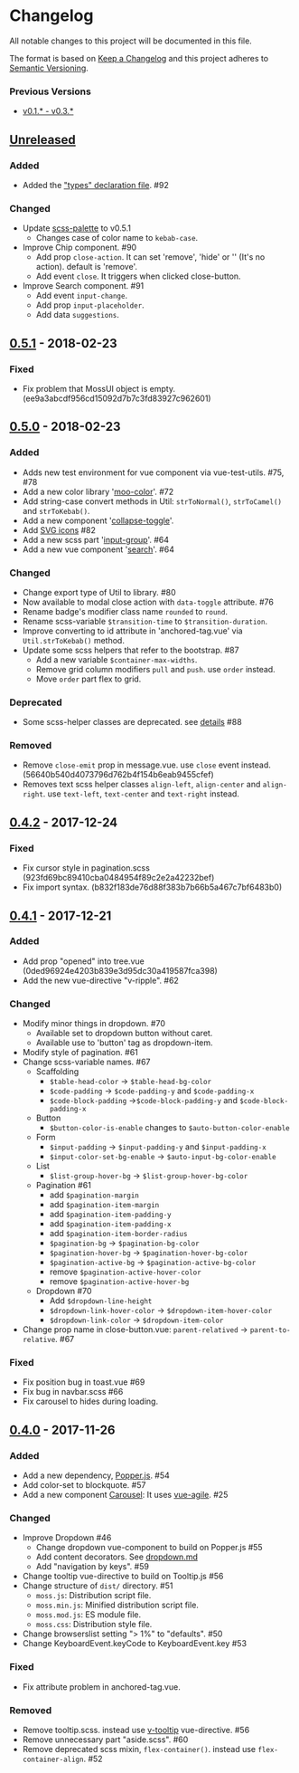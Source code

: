 # Changelog

All notable changes to this project will be documented in this file.

The format is based on [Keep a Changelog](http://keepachangelog.com/en/1.0.0/)
and this project adheres to [Semantic Versioning](http://semver.org/spec/v2.0.0.html).

### Previous Versions

- [v0.1.\* - v0.3.\*](https://github.com/archco/moss-ui/blob/master/docs/changelog/0.1-0.3.md)

## [Unreleased][]

### Added

- Added the ["types" declaration file](https://github.com/archco/moss-ui/blob/master/index.d.ts). #92

### Changed

- Update [scss-palette](https://github.com/archco/scss-palette/releases) to v0.5.1
  - Changes case of color name to `kebab-case`.
- Improve Chip component. #90
  - Add prop `close-action`. It can set 'remove', 'hide' or '' (It's no action). default is 'remove'.
  - Add event `close`. It triggers when clicked close-button.
- Improve Search component. #91
  - Add event `input-change`.
  - Add prop `input-placeholder`.
  - Add data `suggestions`.

## [0.5.1][] - 2018-02-23

### Fixed

- Fix problem that MossUI object is empty. (ee9a3abcdf956cd15092d7b7c3fd83927c962601)

## [0.5.0][] - 2018-02-23

### Added

- Adds new test environment for vue component via vue-test-utils. #75, #78
- Add a new color library '[moo-color](https://github.com/archco/moo-color#readme)'. #72
- Add string-case convert methods in Util: `strToNormal()`, `strToCamel()` and `strToKebab()`.
- Add a new component '[collapse-toggle](https://github.com/archco/moss-ui/blob/master/docs/js/collapse.md#using-collapse-toggle)'.
- Add [SVG icons](https://github.com/archco/moss-ui/blob/master/docs/svg-icons.md) #82
- Add a new scss part '[input-group](https://github.com/archco/moss-ui/blob/master/docs/scss/input-group.md)'. #64
- Add a new vue component '[search](https://github.com/archco/moss-ui/blob/master/docs/js/search.md)'. #64

### Changed

- Change export type of Util to library. #80
- Now available to modal close action with `data-toggle` attribute. #76
- Rename badge's modifier class name `rounded` to `round`.
- Rename scss-variable `$transition-time` to `$transition-duration`.
- Improve converting to id attribute in 'anchored-tag.vue' via `Util.strToKebab()` method.
- Update some scss helpers that refer to the bootstrap. #87
  - Add a new variable `$container-max-widths`.
  - Remove grid column modifiers `pull` and `push`. use `order` instead.
  - Move `order` part flex to grid.

### Deprecated

- Some scss-helper classes are deprecated. see [details](https://github.com/archco/moss-ui/issues/88) #88

### Removed

- Remove `close-emit` prop in message.vue. use `close` event instead. (56640b540d4073796d762b4f154b6eab9455cfef)
- Removes text scss helper classes `align-left`, `align-center` and `align-right`. use `text-left`, `text-center` and `text-right` instead.

## [0.4.2] - 2017-12-24

### Fixed

- Fix cursor style in pagination.scss (923fd69bc89410cba0484954f89c2e2a42232bef)
- Fix import syntax. (b832f183de76d88f383b7b66b5a467c7bf6483b0)

## [0.4.1] - 2017-12-21

### Added

- Add prop "opened" into tree.vue (0ded96924e4203b839e3d95dc30a419587fca398)
- Add the new vue-directive "v-ripple". #62

### Changed

- Modify minor things in dropdown. #70
  - Available set to dropdown button without caret.
  - Available use to 'button' tag as dropdown-item.
- Modify style of pagination. #61
- Change scss-variable names. #67
  - Scaffolding
    - `$table-head-color` -> `$table-head-bg-color`
    - `$code-padding` -> `$code-padding-y` and `$code-padding-x`
    - `$code-block-padding` ->`$code-block-padding-y` and `$code-block-padding-x`
  - Button
    - `$button-color-is-enable` changes to `$auto-button-color-enable`
  - Form
    - `$input-padding` -> `$input-padding-y` and `$input-padding-x`
    - `$input-color-set-bg-enable` -> `$auto-input-bg-color-enable`
  - List
    - `$list-group-hover-bg` -> `$list-group-hover-bg-color`
  - Pagination #61
    - add `$pagination-margin`
    - add `$pagination-item-margin`
    - add `$pagination-item-padding-y`
    - add `$pagination-item-padding-x`
    - add `$pagination-item-border-radius`
    - `$pagination-bg` -> `$pagination-bg-color`
    - `$pagination-hover-bg` -> `$pagination-hover-bg-color`
    - `$pagination-active-bg` -> `$pagination-active-bg-color`
    - remove `$pagination-active-hover-color`
    - remove `$pagination-active-hover-bg`
  - Dropdown #70
    - Add `$dropdown-line-height`
    - `$dropdown-link-hover-color` -> `$dropdown-item-hover-color`
    - `$dropdown-link-color` -> `$dropdown-item-color`
- Change prop name in close-button.vue: `parent-relatived` -> `parent-to-relative`. #67

### Fixed

- Fix position bug in toast.vue #69
- Fix bug in navbar.scss #66
- Fix carousel to hides during loading.

## [0.4.0][] - 2017-11-26

### Added

- Add a new dependency, [Popper.js](https://github.com/FezVrasta/popper.js). #54
- Add color-set to blockquote. #57
- Add a new component [Carousel](https://github.com/archco/moss-ui/blob/master/docs/js/carousel.md): It uses [vue-agile](https://github.com/lukaszflorczak/vue-agile). #25

### Changed

- Improve Dropdown #46
  - Change dropdown vue-component to build on Popper.js #55
  - Add content decorators. See [dropdown.md](https://github.com/archco/moss-ui/blob/master/docs/js/dropdown.md#content-decorators)
  - Add "navigation by keys". #59
- Change tooltip vue-directive to build on Tooltip.js #56
- Change structure of `dist/` directory. #51
  - `moss.js`: Distribution script file.
  - `moss.min.js`: Minified distribution script file.
  - `moss.mod.js`: ES module file.
  - `moss.css`: Distribution style file.
- Change browserslist setting "> 1%" to "defaults". #50
- Change KeyboardEvent.keyCode to KeyboardEvent.key #53

### Fixed

- Fix attribute problem in anchored-tag.vue.

### Removed

- Remove tooltip.scss. instead use [v-tooltip](https://github.com/archco/moss-ui/blob/master/docs/js/directives.md#tooltip) vue-directive. #56
- Remove unnecessary part "aside.scss". #60
- Remove deprecated scss mixin, `flex-container()`. instead use `flex-container-align`. #52

[Unreleased]: https://github.com/archco/moss-ui/compare/v0.5.1...HEAD
[0.5.1]: https://github.com/archco/moss-ui/compare/v0.5.0...v0.5.1
[0.5.0]: https://github.com/archco/moss-ui/compare/v0.4.2...v0.5.0
[0.4.2]: https://github.com/archco/moss-ui/compare/v0.4.1...v0.4.2
[0.4.1]: https://github.com/archco/moss-ui/compare/v0.4.0...v0.4.1
[0.4.0]: https://github.com/archco/moss-ui/compare/v0.3.2...v0.4.0
